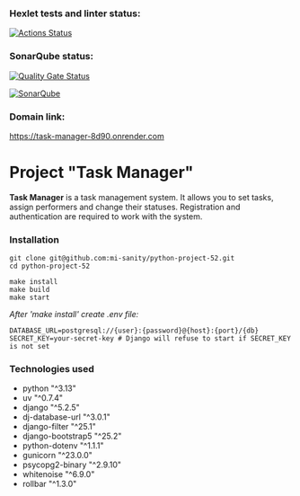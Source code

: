 ### Hexlet tests and linter status:
[![Actions Status](https://github.com/mi-sanity/python-project-52/actions/workflows/hexlet-check.yml/badge.svg)](https://github.com/mi-sanity/python-project-52/actions)


### SonarQube status:
[![Quality Gate Status](https://sonarcloud.io/api/project_badges/measure?project=mi-sanity_python-project-52&metric=alert_status)](https://sonarcloud.io/summary/new_code?id=mi-sanity_python-project-52)

[![SonarQube](https://github.com/mi-sanity/python-project-52/actions/workflows/sonarqube.yml/badge.svg)](https://github.com/mi-sanity/python-project-52/actions/workflows/sonarqube.yml)

### Domain link:
https://task-manager-8d90.onrender.com


# Project "Task Manager"
**Task Manager** is a task management system. It allows you to set tasks, assign performers and change their statuses. Registration and authentication are required to work with the system.


### Installation
```pytnon
git clone git@github.com:mi-sanity/python-project-52.git
cd python-project-52

make install
make build
make start
```

*After 'make install' create .env file:*
```pytnon
DATABASE_URL=postgresql://{user}:{password}@{host}:{port}/{db}
SECRET_KEY=your-secret-key # Django will refuse to start if SECRET_KEY is not set
```

### Technologies used
- python "^3.13"
- uv "^0.7.4"
- django "^5.2.5"
- dj-database-url "^3.0.1"
- django-filter "^25.1"
- django-bootstrap5 "^25.2"
- python-dotenv "^1.1.1"
- gunicorn "^23.0.0"
- psycopg2-binary "^2.9.10"
- whitenoise "^6.9.0"
- rollbar "^1.3.0"
